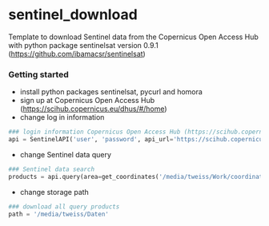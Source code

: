 # sentinel_download #
Template to download Sentinel data from the Copernicus Open Access Hub with python package sentinelsat version 0.9.1 (https://github.com/ibamacsr/sentinelsat)

### Getting started ###
* install python packages sentinelsat, pycurl and homora
* sign up at Copernicus Open Access Hub (https://scihub.copernicus.eu/dhus/#/home) 
* change log in information
```python
### login information Copernicus Open Access Hub (https://scihub.copernicus.eu/dhus/#/home)
api = SentinelAPI('user', 'password', api_url='https://scihub.copernicus.eu/apihub/')
```
* change Sentinel data query
```python
### Sentinel data search
products = api.query(area=get_coordinates('/media/tweiss/Work/coordinates_wallerfing.geojson'), initial_date='20151219', end_date=datetime(2015, 12, 24), platformname='Sentinel-1', producttype='GRD')
```
* change storage path
```python
### download all query products
path = '/media/tweiss/Daten'
```